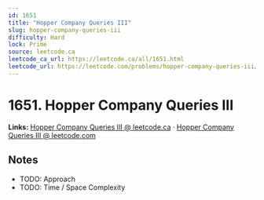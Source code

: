 ```yaml
--- 
id: 1651
title: "Hopper Company Queries III"
slug: hopper-company-queries-iii
difficulty: Hard
lock: Prime
source: leetcode.ca
leetcode_ca_url: https://leetcode.ca/all/1651.html
leetcode_url: https://leetcode.com/problems/hopper-company-queries-iii/
---
```


# 1651. Hopper Company Queries III

**Links:** [Hopper Company Queries III @ leetcode.ca](https://leetcode.ca/all/1651.html) · [Hopper Company Queries III @ leetcode.com](https://leetcode.com/problems/hopper-company-queries-iii/)

## Notes
- TODO: Approach
- TODO: Time / Space Complexity
